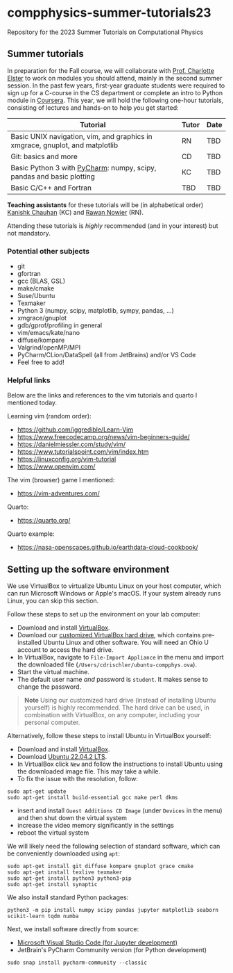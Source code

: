 # compphysics-summer-tutorials23
Repository for the 2023 Summer Tutorials on Computational Physics

## Summer tutorials

In preparation for the Fall course, we will collaborate with [Prof. Charlotte Elster](https://www.ohio.edu/cas/elster) to work on modules you should attend, mainly in the second summer session. In the past few years, first-year graduate students were required to sign up for a C-course in the CS department or complete an intro to Python module in [Coursera](https://www.coursera.org/). This year, we will hold the following one-hour tutorials, consisting of lectures and hands-on to help you get started:

| Tutorial      | Tutor | Date | 
| ----------- | ----------- | ----------- |
| Basic UNIX navigation, vim, and graphics in xmgrace, gnuplot, and matplotlib   |   RN     | TBD | 
| Git: basics and more   | CD        | TBD | 
| Basic Python 3 with [PyCharm](https://www.jetbrains.com/pycharm/): numpy, scipy, pandas and basic plotting  | KC       | TBD | 
| Basic C/C++ and Fortran | TBD        | TBD | 

**Teaching assistants** for these tutorials will be (in alphabetical order) [Kanishk Chauhan](https://www.ohio.edu/cas/kc303218) (KC) and [Rawan Nowier](https://www.ohio.edu/cas/rn757120) (RN).

Attending these tutorials is _highly_ recommended (and in your interest) but not mandatory.


### Potential other subjects

* git
* gfortran
* gcc (BLAS, GSL)
* make/cmake
* Suse/Ubuntu
* Texmaker
* Python 3 (numpy, scipy, matplotlib, sympy, pandas, ...)
* xmgrace/gnuplot
* gdb/gprof/profiling in general
* vim/emacs/kate/nano
* diffuse/kompare
* Valgrind/openMP/MPI
* PyCharm/CLion/DataSpell (all from JetBrains) and/or VS Code
* Feel free to add!


### Helpful links

Below are the links and references to the vim tutorials and quarto I mentioned today.
 
Learning vim (random order):
* https://github.com/iggredible/Learn-Vim
* https://www.freecodecamp.org/news/vim-beginners-guide/
* https://danielmiessler.com/study/vim/
* https://www.tutorialspoint.com/vim/index.htm
* https://linuxconfig.org/vim-tutorial
* https://www.openvim.com/
 
The vim (browser) game I mentioned:
* https://vim-adventures.com/
 
Quarto:
* https://quarto.org/
 
Quarto example:
* https://nasa-openscapes.github.io/earthdata-cloud-cookbook/


## Setting up the software environment

We use VirtualBox to virtualize Ubuntu Linux on your host computer, which can run Microsoft Windows or Apple's macOS. If your system already runs Linux, you can skip this section.

Follow these steps to set up the environment on your lab computer:
* Download and install [VirtualBox](https://www.virtualbox.org/).
* Download our [customized VirtualBox hard drive](https://catmailohio-my.sharepoint.com/:u:/g/personal/drischler_ohio_edu/EYlLoSurm6tMq-rGL-Je98IBXPSi9yRtjmuERZPfB9j8Mg?e=bFu9oU), which contains pre-installed Ubuntu Linux and other software. You will need an Ohio U account to access the hard drive. 
* In VirtualBox, navigate to `File-Import Appliance` in the menu and import the downloaded file (`/Users/cdrischler/ubuntu-compphys.ova`).
* Start the virtual machine.
* The default user name _and_ password is `student`. It makes sense to change the password.

> **Note**
> Using our customized hard drive (instead of installing Ubuntu yourself) is highly recommended. The hard drive can be used, in combination with VirtualBox, on any computer, including your personal computer.

Alternatively, follow these steps to install Ubuntu in VirtualBox yourself:
* Download and install [VirtualBox](https://www.virtualbox.org/).
* Download [Ubuntu 22.04.2 LTS](https://ubuntu.com/download/desktop).
* In VirtualBox click `New` and follow the instructions to install Ubuntu using the downloaded image file. This may take a while.
* To fix the issue with the resolution, follow:
```shell
sudo apt-get update
sudo apt-get install build-essential gcc make perl dkms
```
* insert and install `Guest Additions CD Image` (under `Devices` in the menu) and then shut down the virtual system
* increase the video memory significantly in the settings
* reboot the virtual system

We will likely need the following selection of standard software, which can be conveniently downloaded using `apt`:
```shell
sudo apt-get install git diffuse kompare gnuplot grace cmake
sudo apt-get install texlive texmaker 
sudo apt-get install python3 python3-pip
sudo apt-get install synaptic
```

We also install standard Python packages:
```shell
python3 -m pip install numpy scipy pandas jupyter matplotlib seaborn scikit-learn tqdm numba
```

Next, we install software directly from source:
* [Microsoft Visual Studio Code (for Jupyter development)](https://code.visualstudio.com/docs/setup/linux#_debian-and-ubuntu-based-distributions)
* JetBrain's PyCharm Community version (for Python development)
```shell
sudo snap install pycharm-community --classic
```
